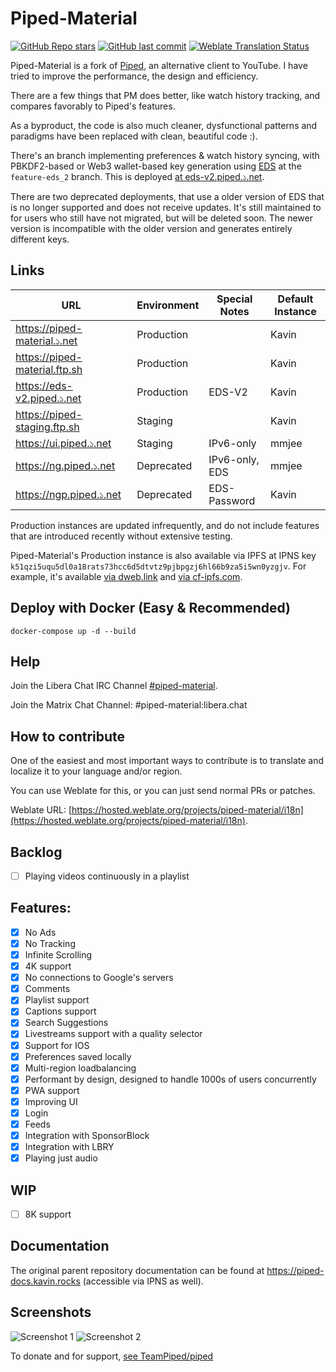 # Piped-Material

[![GitHub Repo stars](https://img.shields.io/github/stars/mmjee/Piped-redesign?style=social)](https://github.com/mmjee/Piped-redesign/stargazers)
[![GitHub last commit](https://img.shields.io/github/last-commit/mmjee/Piped-redesign)](https://github.com/mmjee/Piped-redesign/commits)
[![Weblate Translation Status](https://hosted.weblate.org/widgets/piped-material/-/i18n/svg-badge.svg)](https://hosted.weblate.org/projects/piped-material/i18n/#information)

Piped-Material is a fork of [Piped](https://github.com/TeamPiped/piped), an alternative client to YouTube. I have tried to improve the performance, the design and efficiency.

There are a few things that PM does better, like watch history tracking, and compares favorably to Piped's features.

As a byproduct, the code is also much cleaner, dysfunctional patterns and paradigms have been replaced with clean, beautiful code :).

There's an branch implementing preferences & watch history syncing, with PBKDF2-based or Web3 wallet-based key generation using [EDS](https://git.maharshi.ninja/root/libeds) at the `feature-eds_2` branch. This is deployed [at eds-v2.piped.১.net](https://eds-v2.piped.১.net).

There are two deprecated deployments, that use a older version of EDS that is no longer supported and does not receive updates. It's still maintained to for users who still have not migrated, but will be deleted soon. The newer version is incompatible with the older version and generates entirely different keys.

## Links

| URL                           | Environment | Special Notes  | Default Instance |
|-------------------------------|-------------|----------------|------------------|
| https://piped-material.১.net  | Production  |                | Kavin            |
| https://piped-material.ftp.sh | Production  |                | Kavin            |
| https://eds-v2.piped.১.net    | Production  | EDS-V2         | Kavin            |
| https://piped-staging.ftp.sh  | Staging     |                | Kavin            |
| https://ui.piped.১.net        | Staging     | IPv6-only      | mmjee            |
| https://ng.piped.১.net        | Deprecated  | IPv6-only, EDS | mmjee            |
| https://ngp.piped.১.net       | Deprecated  | EDS-Password   | Kavin            |

Production instances are updated infrequently, and do not include features that are introduced recently without extensive testing.

Piped-Material's Production instance is also available via IPFS at IPNS key `k51qzi5uqu5dl0a18rats73hcc6d5dtvtz9pjbpgzj6hl66b9za5i5wn0yzgjv`.
For example, it's available [via dweb.link](https://k51qzi5uqu5dl0a18rats73hcc6d5dtvtz9pjbpgzj6hl66b9za5i5wn0yzgjv.ipns.dweb.link) and [via cf-ipfs.com](https://k51qzi5uqu5dl0a18rats73hcc6d5dtvtz9pjbpgzj6hl66b9za5i5wn0yzgjv.ipns.cf-ipfs.com).

## Deploy with Docker (Easy & Recommended)
```
docker-compose up -d --build
```

## Help

Join the Libera Chat IRC Channel [#piped-material](ircs://irc.libera.chat:6697/#piped-material).

Join the Matrix Chat Channel: #piped-material:libera.chat

## How to contribute

One of the easiest and most important ways to contribute is to translate and localize it to your language and/or region.

You can use Weblate for this, or you can just send normal PRs or patches.

Weblate URL: [https://hosted.weblate.org/projects/piped-material/i18n](https://hosted.weblate.org/projects/piped-material/i18n).

## Backlog

- [ ] Playing videos continuously in a playlist

## Features:

- [x] No Ads
- [x] No Tracking
- [x] Infinite Scrolling
- [x] 4K support
- [x] No connections to Google's servers
- [x] Comments
- [x] Playlist support
- [x] Captions support
- [x] Search Suggestions
- [x] Livestreams support with a quality selector
- [x] Support for IOS
- [x] Preferences saved locally
- [x] Multi-region loadbalancing
- [x] Performant by design, designed to handle 1000s of users concurrently
- [x] PWA support
- [x] Improving UI
- [x] Login
- [x] Feeds
- [x] Integration with SponsorBlock
- [x] Integration with LBRY
- [x] Playing just audio

## WIP

- [ ] 8K support

## Documentation

The original parent repository documentation can be found at https://piped-docs.kavin.rocks (accessible via IPNS as well).

## Screenshots

![Screenshot 1](https://bafybeie4ulcmyw6fazbk7wwpqhe4l73mvvm7fayuv7g47ywqavotkjh2jy.ipfs.dweb.link/?filename=img1.webp)
![Screenshot 2](https://bafybeieg5li3ldla6i4balyomrm7ccrn6wlvsqit4chig6phmuitqqhhpi.ipfs.dweb.link/?filename=img2.webp)

To donate and for support, [see TeamPiped/piped](https://github.com/TeamPiped/piped)
